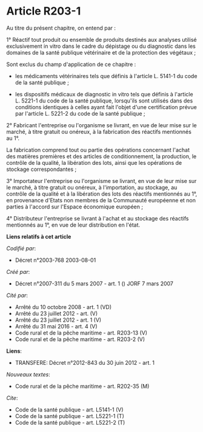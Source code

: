 # Article R203-1

Au titre du présent chapitre, on entend par :

1° Réactif tout produit ou ensemble de produits destinés aux analyses utilisé exclusivement in vitro dans le cadre du
dépistage ou du diagnostic dans les domaines de la santé publique vétérinaire et de la protection des végétaux ;

Sont exclus du champ d'application de ce chapitre :

- les médicaments vétérinaires tels que définis à l'article L. 5141-1 du code de la santé publique ;

- les dispositifs médicaux de diagnostic in vitro tels que définis à l'article L. 5221-1 du code de la santé publique,
lorsqu'ils sont utilisés dans des conditions identiques à celles ayant fait l'objet d'une certification prévue par l'article
L. 5221-2 du code de la santé publique ;

2° Fabricant l'entreprise ou l'organisme se livrant, en vue de leur mise sur le marché, à titre gratuit ou onéreux, à la
fabrication des réactifs mentionnés au 1°.

La fabrication comprend tout ou partie des opérations concernant l'achat des matières premières et des articles de
conditionnement, la production, le contrôle de la qualité, la libération des lots, ainsi que les opérations de stockage
correspondantes ;

3° Importateur l'entreprise ou l'organisme se livrant, en vue de leur mise sur le marché, à titre gratuit ou onéreux, à
l'importation, au stockage, au contrôle de la qualité et à la libération des lots des réactifs mentionnés au 1°, en
provenance d'Etats non membres de la Communauté européenne et non parties à l'accord sur l'Espace économique européen ;

4° Distributeur l'entreprise se livrant à l'achat et au stockage des réactifs mentionnés au 1°, en vue de leur distribution
en l'état.

**Liens relatifs à cet article**

_Codifié par_:

  - Décret n°2003-768 2003-08-01

_Créé par_:

  - Décret n°2007-311 du 5 mars 2007 - art. 1 () JORF 7 mars 2007

_Cité par_:

  - Arrêté du 10 octobre 2008 - art. 1 (VD)
  - Arrêté du 23 juillet 2012 - art. (V)
  - Arrêté du 23 juillet 2012 - art. 1 (V)
  - Arrêté du 31 mai 2016 - art. 4 (V)
  - Code rural et de la pêche maritime - art. R203-13 (V)
  - Code rural et de la pêche maritime - art. R203-2 (V)

**Liens**:

  - TRANSFERE: Décret n°2012-843 du 30 juin 2012 - art. 1

_Nouveaux textes_:

  - Code rural et de la pêche maritime - art. R202-35 (M)

_Cite_:

  - Code de la santé publique - art. L5141-1 (V)
  - Code de la santé publique - art. L5221-1 (T)
  - Code de la santé publique - art. L5221-2 (T)
